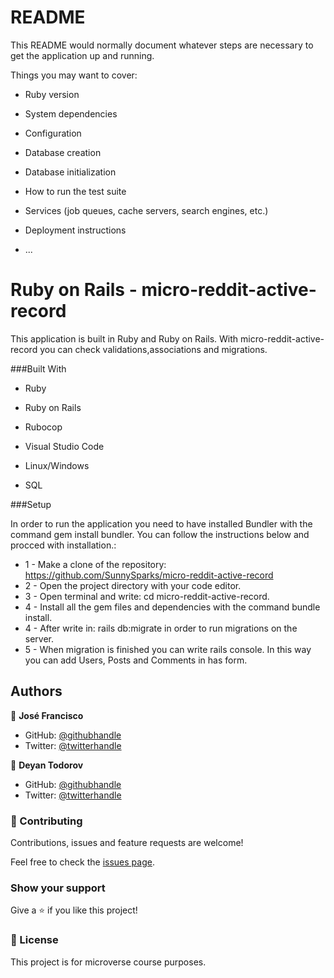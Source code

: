# README

This README would normally document whatever steps are necessary to get the
application up and running.

Things you may want to cover:

* Ruby version

* System dependencies

* Configuration

* Database creation

* Database initialization

* How to run the test suite

* Services (job queues, cache servers, search engines, etc.)

* Deployment instructions

* ...

# Ruby on Rails - micro-reddit-active-record

This application is built in Ruby and Ruby on Rails. With micro-reddit-active-record you can check validations,associations and migrations.

###Built With

* Ruby

* Ruby on Rails

* Rubocop

* Visual Studio Code

* Linux/Windows

* SQL

###Setup

In order to run the application you need to have installed Bundler with the command gem install bundler. You can follow the instructions below and procced with installation.:

* 1 - Make a clone of the repository: https://github.com/SunnySparks/micro-reddit-active-record
* 2 - Open the project directory with your code editor.
* 3 - Open terminal and write: cd micro-reddit-active-record.
* 4 - Install all the gem files and dependencies with the command bundle install. 
* 4 - After write in: rails db:migrate in order to run migrations on the server.
* 5 - When migration is finished you can write rails console. In this way you can add Users, Posts and Comments in has form. 


## Authors

👤 **José Francisco**

- GitHub: [@githubhandle](https://github.com/SunnySparks)
- Twitter: [@twitterhandle](https://twitter.com/JosFranT6)

👤 **Deyan Todorov**

- GitHub: [@githubhandle](https://github.com/deikdesign)
- Twitter: [@twitterhandle](https://twitter.com/deikdesign)



### 🤝 Contributing

Contributions, issues and feature requests are welcome!

Feel free to check the [issues page](issues/).

### Show your support

Give a ⭐️ if you like this project!


### 📝 License

This project is for microverse course purposes.

